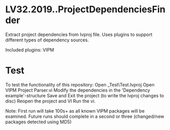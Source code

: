 # LV32.2019..ProjectDependenciesFinder
Extract project dependencies from lvproj file.
Uses plugins to support different types of dependency sources.

Included plugins:
VIPM

# Test
To test the functionality of this repository:
Open \_Test\Test.lvproj
Open VIPM Project Parser.vi
Modify the dependencies in the 'Dependency example'-structure
Save and Exit the project (to write the lvproj changes to disc)
Reopen the project and VI
Run the vi.

Note:
First run will take 100s+ as all known VIPM packages will be examined.
Future runs should complete in a second or three (changed/new packages detected using MD5)


